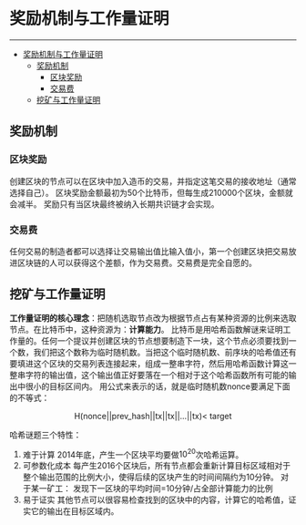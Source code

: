 <!--
 * @Author: ZhXZhao
 * @Date: 2020-02-09 16:28:26
 * @LastEditors  : ZhXZhao
 * @LastEditTime : 2020-02-09 19:05:01
 * @Description: 
 -->
# 奖励机制与工作量证明

---

- [奖励机制与工作量证明](#%e5%a5%96%e5%8a%b1%e6%9c%ba%e5%88%b6%e4%b8%8e%e5%b7%a5%e4%bd%9c%e9%87%8f%e8%af%81%e6%98%8e)
  - [奖励机制](#%e5%a5%96%e5%8a%b1%e6%9c%ba%e5%88%b6)
    - [区块奖励](#%e5%8c%ba%e5%9d%97%e5%a5%96%e5%8a%b1)
    - [交易费](#%e4%ba%a4%e6%98%93%e8%b4%b9)
  - [挖矿与工作量证明](#%e6%8c%96%e7%9f%bf%e4%b8%8e%e5%b7%a5%e4%bd%9c%e9%87%8f%e8%af%81%e6%98%8e)

## 奖励机制

### 区块奖励

创建区块的节点可以在区块中加入造币的交易，并指定这笔交易的接收地址（通常选择自己）。
区块奖励金额最初为50个比特币，但每生成210000个区块，金额就会减半。
奖励只有当区块最终被纳入长期共识链才会实现。

### 交易费

任何交易的制造者都可以选择让交易输出值比输入值小，第一个创建区块把交易放进区块链的人可以获得这个差额，作为交易费。交易费是完全自愿的。

## 挖矿与工作量证明

**工作量证明的核心理念**：把随机选取节点改为根据节点占有某种资源的比例来选取节点。在比特币中，这种资源为：**计算能力**。
比特币是用哈希函数解谜来证明工作量的。任何一个提议并创建区块的节点想要制造下一块，这个节点必须要找到一个数，我们把这个数称为临时随机数。当把这个临时随机数、前序块的哈希值还有要填进这个区块的交易列表连接起来，组成一整串字符，然后用哈希函数计算这一整串字符的输出值，这个输出值正好要落在一个相对于这个哈希函数所有可能的输出中很小的目标区间内。
用公式来表示的话，就是临时随机数nonce要满足下面的不等式：
<center>H(nonce||prev_hash||tx||tx||...||tx)< target</center>

哈希谜题三个特性：
1. 难于计算
   2014年底，产生一个区块平均要做$10^{20}$次哈希运算。
2. 可参数化成本
   每产生2016个区块后，所有节点都会重新计算目标区域相对于整个输出范围的比例大小，使得后续的区块产生的时间间隔约为10分钟。
   对于某一矿工：
   发现下一区块的平均时间=10分钟/占全部计算能力的比例
3. 易于证实
   其他节点可以很容易检查找到的区块中的内容，计算它的哈希值，证实它的输出在目标区域内。
